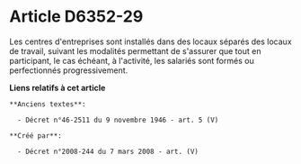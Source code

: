 # Article D6352-29

Les centres d'entreprises sont installés dans des locaux séparés des locaux de travail, suivant les modalités permettant de
s'assurer que tout en participant, le cas échéant, à l'activité, les salariés sont formés ou perfectionnés progressivement.

**Liens relatifs à cet article**

	**Anciens textes**:

	  - Décret n°46-2511 du 9 novembre 1946 - art. 5 (V)

	**Créé par**:

	  - Décret n°2008-244 du 7 mars 2008 - art. (V)
